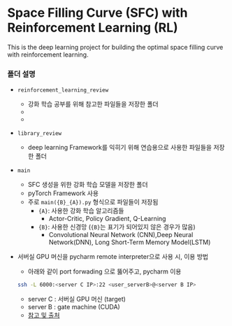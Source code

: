 # Space Filling Curve (SFC) with Reinforcement Learning (RL)

This is the deep learning project for building the optimal space filling curve with reinforcement learning.

### 폴더 설명
* `reinforcement_learning_review` 
    * 강화 학습 공부를 위해 참고한 파일들을 저장한 폴더
    * 
    * 
* `library_review`
    * deep learning Framework를 익히기 위해 연습용으로 사용한 파일들을 저장한 폴더 
* `main`   
    * SFC 생성을 위한 강화 학습 모델을 저장한 폴더
    * pyTorch Framework 사용
    * 주로 `main({B}_{A}).py` 형식으로 파일들이 저장됨
        * `{A}`: 사용한 강화 학습 알고리즘들 
            * Actor-Critic, Policy Gradient, Q-Learning
        * `{B}`: 사용한 신경망 (`{B}`는 표기가 되어있지 않은 경우가 많음)
            * Convolutional Neural Network (CNN),Deep Neural Network(DNN), Long Short-Term Memory Model(LSTM)
    
* 서버실 GPU 머신을 pycharm remote interpreter으로 사용 시, 이용 방법 
    * 아래와 같이 port forwading 으로 뚫어주고, pycharm 이용
    ```bash
    ssh -L 6000:<server C IP>:22 <user_serverB>@<server B IP>
    ```
    * server C : 서버실 GPU 머신 (target)
    * server B : gate machine (CUDA)
    * [참고 및 출처](https://stackoverflow.com/questions/37827685/pycharm-configuring-multi-hop-remote-interpreters-via-ssh)
    